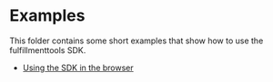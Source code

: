 # Examples

This folder contains some short examples that show how to use the fulfillmenttools SDK.

* [Using the SDK in the browser](./browser/README.md)
